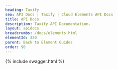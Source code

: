 ```yaml
---
heading: Taxify
seo: API Docs | Taxify | Cloud Elements API Docs
title: API Docs
description: Taxify API Documentation.
layout: apidocs
breadcrumbs: /docs/elements.html
elementId: 320
parent: Back to Element Guides
order: 90
---
```


{% include swagger.html %}
